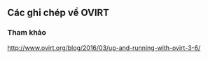 ## Các ghi chép về OVIRT


### Tham khảo
http://www.ovirt.org/blog/2016/03/up-and-running-with-ovirt-3-6/
